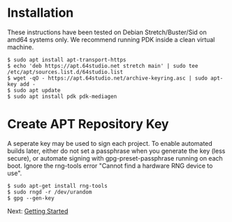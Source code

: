 # Installation

These instructions have been tested on Debian Stretch/Buster/Sid on amd64 systems only.
We recommend running PDK inside a clean virtual machine.

```
$ sudo apt install apt-transport-https
$ echo 'deb https://apt.64studio.net stretch main' | sudo tee /etc/apt/sources.list.d/64studio.list
$ wget -qO - https://apt.64studio.net/archive-keyring.asc | sudo apt-key add -
$ sudo apt update
$ sudo apt install pdk pdk-mediagen
```


# Create APT Repository Key

A seperate key may be used to sign each project.
To enable automated builds later, either do not set a passphrase when you generate the key (less secure), or automate signing with gpg-preset-passphrase running on each boot.
Ignore the rng-tools error "Cannot find a hardware RNG device to use".

```
$ sudo apt-get install rng-tools
$ sudo rngd -r /dev/urandom
$ gpg --gen-key
```

Next: [Getting Started](GettingStarted.md)
